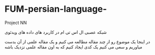# FUM-persian-language-
Project NN




شبکه عصبی ال اس تی ام در کاربرد های داده های ویدئوی


در اینجا یک موضوع رو از چند مقاله مطالعه می کنیم و یک مقاله علمی از آن بدست میاوریم و سعی می کنیم یک کدی ایجاد کنیم که به اون مقاله علمی نزدیک باشه
